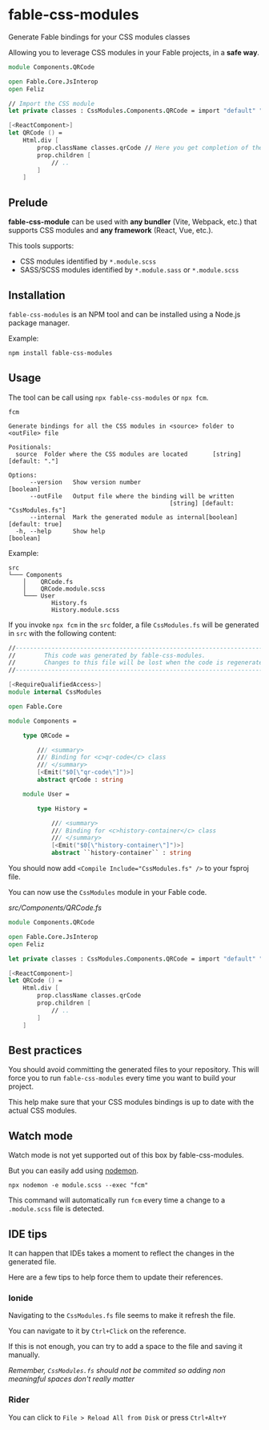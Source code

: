 # fable-css-modules

Generate Fable bindings for your CSS modules classes

Allowing you to leverage CSS modules in your Fable projects, in a **safe way**.

```fs
module Components.QRCode

open Fable.Core.JsInterop
open Feliz

// Import the CSS module
let private classes : CssModules.Components.QRCode = import "default" "./QRCode.module.scss"

[<ReactComponent>]
let QRCode () =
    Html.div [
        prop.className classes.qrCode // Here you get completion of the defined CSS classes
        prop.children [
            // ..
        ]
    ]
```

## Prelude

**fable-css-module** can be used with **any bundler** (Vite, Webpack, etc.) that supports CSS modules and **any framework** (React, Vue, etc.).

This tools supports:

- CSS modules identified by `*.module.scss`
- SASS/SCSS modules identified by `*.module.sass` or `*.module.scss`

## Installation

`fable-css-modules` is an NPM tool and can be installed using a Node.js package manager.

Example:

```bash
npm install fable-css-modules
```

## Usage

The tool can be call using `npx fable-css-modules` or `npx fcm`.

```shell
fcm

Generate bindings for all the CSS modules in <source> folder to <outFile> file

Positionals:
  source  Folder where the CSS modules are located       [string] [default: "."]

Options:
      --version   Show version number                                  [boolean]
      --outFile   Output file where the binding will be written
                                             [string] [default: "CssModules.fs"]
      --internal  Mark the generated module as internal[boolean] [default: true]
  -h, --help      Show help                                            [boolean]
```

Example:

```text
src
└─── Components
    │    QRCode.fs
    │    QRCode.module.scss
    └─── User
            History.fs
            History.module.scss
```

If you invoke `npx fcm` in the `src` folder, a file `CssModules.fs` will be generated in `src` with the following content:

```fs
//-----------------------------------------------------------------------------
//        This code was generated by fable-css-modules.
//        Changes to this file will be lost when the code is regenerated.
//-----------------------------------------------------------------------------

[<RequireQualifiedAccess>]
module internal CssModules

open Fable.Core

module Components =

    type QRCode =

        /// <summary>
        /// Binding for <c>qr-code</c> class
        /// </summary>
        [<Emit("$0[\"qr-code\"]")>]
        abstract qrCode : string

    module User =

        type History =

            /// <summary>
            /// Binding for <c>history-container</c> class
            /// </summary>
            [<Emit("$0[\"history-container\"]")>]
            abstract ``history-container`` : string
```

You should now add `<Compile Include="CssModules.fs" />` to your fsproj file.

You can now use the `CssModules` module in your Fable code.

*src/Components/QRCode.fs*

```fs
module Components.QRCode

open Fable.Core.JsInterop
open Feliz

let private classes : CssModules.Components.QRCode = import "default" "./QRCode.module.scss"

[<ReactComponent>]
let QRCode () =
    Html.div [
        prop.className classes.qrCode
        prop.children [
            // ..
        ]
    ]
```

## Best practices

You should avoid committing the generated files to your repository. This will force you to run `fable-css-modules` every time you want to build your project.

This help make sure that your CSS modules bindings is up to date with the actual CSS modules.

## Watch mode

Watch mode is not yet supported out of this box by fable-css-modules.

But you can easily add using [nodemon](https://nodemon.io/).

```shell
npx nodemon -e module.scss --exec "fcm"
```

This command will automatically run `fcm` every time a change to a `.module.scss` file is detected.

## IDE tips

It can happen that IDEs takes a moment to reflect the changes in the generated file.

Here are a few tips to help force them to update their references.

### Ionide

Navigating to the `CssModules.fs` file seems to make it refresh the file.

You can navigate to it by `Ctrl+Click` on the reference.

If this is not enough, you can try to add a space to the file and saving it manually.

*Remember, `CssModules.fs` should not be commited so adding non meaningful spaces don't really matter*

### Rider

You can click to `File > Reload All from Disk` or press `Ctrl+Alt+Y`

